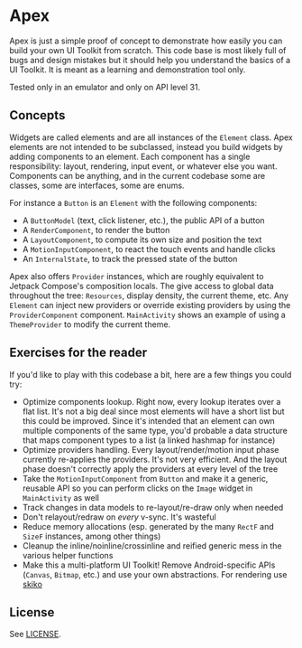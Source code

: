 # Apex

Apex is just a simple proof of concept to demonstrate how easily you can build your own UI Toolkit
from scratch. This code base is most likely full of bugs and design mistakes but it should help
you understand the basics of a UI Toolkit. It is meant as a learning and demonstration tool only.

Tested only in an emulator and only on API level 31.

## Concepts

Widgets are called elements and are all instances of the `Element` class. Apex elements are not
intended to be subclassed, instead you build widgets by adding components to an element. Each
component has a single responsibility: layout, rendering, input event, or whatever else you want.
Components can be anything, and in the current codebase some are classes, some are interfaces, some
are enums.

For instance a `Button` is an `Element` with the following components:

- A `ButtonModel` (text, click listener, etc.), the public API of a button
- A `RenderComponent`, to render the button
- A `LayoutComponent`, to compute its own size and position the text
- A `MotionInputComponent`, to react the touch events and handle clicks
- An `InternalState`, to track the pressed state of the button

Apex also offers `Provider` instances, which are roughly equivalent to Jetpack Compose's composition
locals. The give access to global data throughout the tree: `Resources`, display density, the
current theme, etc. Any `Element` can inject new providers or override existing providers by using
the `ProviderComponent` component. `MainActivity` shows an example of using a `ThemeProvider` to
modify the current theme.

## Exercises for the reader

If you'd like to play with this codebase a bit, here are a few things you could try:

- Optimize components lookup. Right now, every lookup iterates over a flat list. It's not a big deal
  since most elements will have a short list but this could be improved. Since it's intended that an
  element can own multiple components of the same type, you'd probable a data structure that maps
  component types to a list (a linked hashmap for instance)
- Optimize providers handling. Every layout/render/motion input phase currently re-applies the
  providers. It's not very efficient. And the layout phase doesn't correctly apply the providers at
  every level of the tree
- Take the `MotionInputComponent` from `Button` and make it a generic, reusable API so you can
  perform clicks on the `Image` widget in `MainActivity` as well
- Track changes in data models to re-layout/re-draw only when needed
- Don't relayout/redraw on *every* v-sync. It's wasteful
- Reduce memory allocations (esp. generated by the many `RectF` and `SizeF` instances, among
  other things)
- Cleanup the inline/noinline/crossinline and reified generic mess in the various helper functions
- Make this a multi-platform UI Toolkit! Remove Android-specific APIs (`Canvas`, `Bitmap`, etc.)
  and use your own abstractions. For rendering use [skiko](https://github.com/JetBrains/skiko)

## License

See [LICENSE](./LICENSE).
